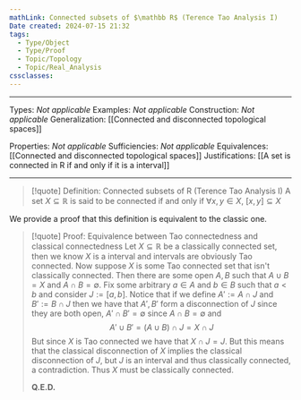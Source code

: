 ```yaml
---
mathLink: Connected subsets of $\mathbb R$ (Terence Tao Analysis I)
Date created: 2024-07-15 21:32
tags:
  - Type/Object
  - Type/Proof
  - Topic/Topology
  - Topic/Real_Analysis
cssclasses:
---
```


---  

Types: _Not applicable_
Examples: _Not applicable_
Construction: _Not applicable_
Generalization: [[Connected and disconnected topological spaces]]

Properties: _Not applicable_
Sufficiencies: _Not applicable_
Equivalences: [[Connected and disconnected topological spaces]]
Justifications: [[A set is connected in R if and only if it is a interval]]

---

> [!quote] Definition: Connected subsets of R (Terence Tao Analysis I)
> A set $X\subseteq \mathbb{R}$ is said to be connected if and only if $\forall x,y \in X,\: [x,y]\subseteq X$

We provide a proof that this definition is equivalent to the classic one.

>[!quote] Proof: Equivalence between Tao connectedness and classical connectedness
>Let $X\subseteq \mathbb{R}$ be a classically connected set, then we know $X$ is a interval and intervals are obviously Tao connected. Now suppose $X$ is some Tao connected set that isn't classically connected. Then there are some open $A,B$ such that $A\cup B=X$ and $A\cap B=\emptyset$. Fix some arbitrary $a\in A$ and $b\in B$ such that $a<b$ and consider $J:=[a,b]$. Notice that if we define $A':=A\cap J$ and $B':= B\cap J$ then we have that $A',B'$ form a disconnection of $J$ since they are both open, $A'\cap B'=\emptyset$ since $A\cap B=\emptyset$ and $$ A'\cup B'=(A\cup B)\cap J =X\cap J$$But since $X$ is Tao connected we have that $X\cap J=J$. But this means that the classical disconnection of $X$ implies the classical disconnection of $J$, but $J$ is an interval and thus classically connected, a contradiction. Thus $X$ must be classically connected.
>
>**Q.E.D.**




